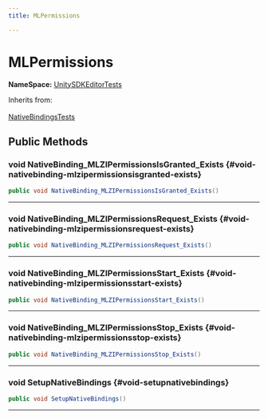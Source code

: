 ```yaml
---
title: MLPermissions

---
```


# MLPermissions



**NameSpace:** 
[UnitySDKEditorTests](/unity-api/api/UnitySDKEditorTests/UnitySDKEditorTests.md) 





Inherits from: <br></br>[NativeBindingsTests](/unity-api/api/UnitySDKEditorTests/UnitySDKEditorTests.NativeBindingsTests.md)




## Public Methods

### void NativeBinding_MLZIPermissionsIsGranted_Exists {#void-nativebinding-mlzipermissionsisgranted-exists}

```csharp
public void NativeBinding_MLZIPermissionsIsGranted_Exists()
```






-----------

### void NativeBinding_MLZIPermissionsRequest_Exists {#void-nativebinding-mlzipermissionsrequest-exists}

```csharp
public void NativeBinding_MLZIPermissionsRequest_Exists()
```






-----------

### void NativeBinding_MLZIPermissionsStart_Exists {#void-nativebinding-mlzipermissionsstart-exists}

```csharp
public void NativeBinding_MLZIPermissionsStart_Exists()
```






-----------

### void NativeBinding_MLZIPermissionsStop_Exists {#void-nativebinding-mlzipermissionsstop-exists}

```csharp
public void NativeBinding_MLZIPermissionsStop_Exists()
```






-----------

### void SetupNativeBindings {#void-setupnativebindings}

```csharp
public void SetupNativeBindings()
```






-----------

